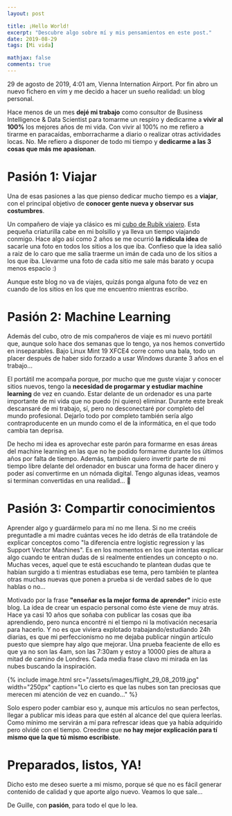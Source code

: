 ```yaml
---
layout: post

title: ¡Hello World!
excerpt: "Descubre algo sobre mí y mis pensamientos en este post."
date: 2019-08-29
tags: [Mi vida]

mathjax: false
comments: true
---
```


29 de agosto de 2019, 4:01 am, Vienna Internation Airport.
Por fin abro un nuevo fichero en *vim* y me decido a hacer un sueño realidad: un blog personal.

Hace menos de un mes **dejé mi trabajo** como consultor de Business Intelligence & Data Scientist para tomarme un respiro y dedicarme a **vivir al 100%** los mejores años de mi vida.
Con vivir al 100% no me refiero a tirarme en paracaídas, emborracharme a diario o realizar otras actividades locas.
No.
Me refiero a disponer de todo mi tiempo y **dedicarme a las 3 cosas que más me apasionan**.


# Pasión 1: Viajar

Una de esas pasiones a las que pienso dedicar mucho tiempo es a **viajar**, con el principal objetivo de **conocer gente nueva y observar sus costumbres**.

Un compañero de viaje ya clásico es mi [cubo de Rubik viajero](https://www.instagram.com/rubikaroundtheworld/).
Esta pequeña criaturilla cabe en mi bolsillo y ya lleva un tiempo viajando conmigo.
Hace algo así como 2 años se me ocurrió **la ridícula idea** de sacarle una foto en todos los sitios a los que iba.
Confieso que la idea salió a raiz de lo caro que me salía traerme un imán de cada uno de los sitios a los que iba.
Llevarme una foto de cada sitio me sale más barato y ocupa menos espacio :)

Aunque este blog no va de viajes, quizás ponga alguna foto de vez en cuando de los sitios en los que me encuentro mientras escribo.


# Pasión 2: Machine Learning

Además del cubo, otro de mis compañeros de viaje es mi nuevo portátil que, aunque solo hace dos semanas que lo tengo, ya nos hemos convertido en inseparables.
Bajo Linux Mint 19 XFCE4 corre como una bala, todo un placer después de haber sido forzado a usar Windows durante 3 años en el trabajo...

El portátil me acompaña porque, por mucho que me guste viajar y conocer sitios nuevos, tengo la **necesidad de progarmar y estudiar machine learning** de vez en cuando.
Estar delante de un ordenador es una parte importante de mi vida que no puedo (ni quiero) eliminar.
Durante este break descansaré de mi trabajo, sí, pero no desconectaré por completo del mundo profesional.
Dejarlo todo por completo también sería algo contraproducente en un mundo como el de la informática, en el que todo cambia tan deprisa.

De hecho mi idea es aprovechar este parón para formarme en esas áreas del machine learning en las que no he podido formarme durante los últimos años por falta de tiempo.
Además, también quiero invertir parte de mi tiempo libre delante del ordenador en buscar una forma de hacer dinero y poder así convertirme en un nómada digital.
Tengo algunas ideas, veamos si terminan convertidas en una realidad... 🤞


# Pasión 3: Compartir conocimientos

Aprender algo y guardármelo para mí no me llena.
Si no me creéis preguntadle a mi madre cuántas veces he ido detrás de ella tratándole de explicar conceptos como "la diferencia entre logistic regression y las Support Vector Machines".
Es en los momentos en los que intentas explicar algo cuando te entran dudas de si realmente entiendes un concepto o no.
Muchas veces, aquel que te está escuchando te plantean dudas que te habían surgido a ti mientras estudiabas ese tema, pero también te plantea otras muchas nuevas que ponen a prueba si de verdad sabes de lo que hablas o no...

Motivado por la frase **"enseñar es la mejor forma de aprender"** inicio este blog.
La idea de crear un espacio personal como éste viene de muy atrás.
Hace ya casi 10 años que soñaba con publicar las cosas que iba aprendiendo, pero nunca encontré ni el tiempo ni la motivación necesaria para hacerlo.
Y no es que viviera explotado trabajando/estudiando 24h diarias, es que mi perfeccionismo no me dejaba publicar ningún artículo puesto que siempre hay algo que mejorar. 
Una prueba feaciente de ello es que ya no son las 4am, son las 7:30am y estoy a 10000 pies de altura a mitad de camino de Londres.
Cada media frase clavo mi mirada en las nubes buscando la inspiración.

{% include image.html
    src="/assets/images/flight_29_08_2019.jpg"
    width="250px"
    caption="Lo cierto es que las nubes son tan preciosas que merecen mi atención de vez en cuando..." %}

Solo espero poder cambiar eso y, aunque mis artículos no sean perfectos, llegar a publicar mis ideas para que estén al alcance del que quiera leerlas.
Como mínimo me servirán a mí para refrescar ideas que ya había adquirido pero olvidé con el tiempo.
Creedme que **no hay mejor explicación para tí mismo que la que tú mismo escribiste**.


# Preparados, listos, YA!

Dicho esto me deseo suerte a mi mismo, porque sé que no es fácil generar contenido de calidad y que aporte algo nuevo.
Veamos lo que sale...

De Guille, con **pasión**, para todo el que lo lea.

